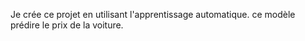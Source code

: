 Je crée ce projet en utilisant l'apprentissage automatique. ce modèle prédire le prix de la voiture.
